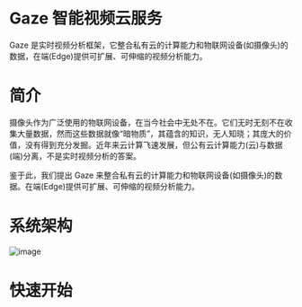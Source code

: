 # Gaze 智能视频云服务

Gaze 是实时视频分析框架，它整合私有云的计算能力和物联网设备(如摄像头)的数据，在端(Edge)提供可扩展、可伸缩的视频分析能力。

# 简介
摄像头作为广泛使用的物联网设备，在当今社会中无处不在。它们无时无刻不在收集大量数据，然而这些数据就像“暗物质”，其蕴含的知识，无人知晓；其庞大的价值，没有得到充分发掘。近年来云计算飞速发展，但公有云计算能力(云)与数据(端)分离，不是实时视频分析的答案。

鉴于此，我们提出 Gaze 来整合私有云的计算能力和物联网设备(如摄像头)的数据。在端(Edge)提供可扩展、可伸缩的视频分析能力。

# 系统架构

![image](https://github.com/foamliu/Super-Resolution-Net/raw/master/images/architecture.png)

# 快速开始

